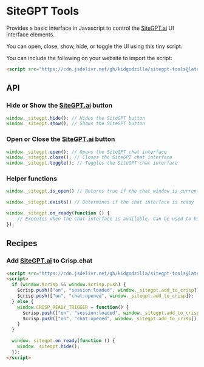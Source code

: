 # SiteGPT Tools

Provides a basic interface in Javascript to control the [SiteGPT.ai](https://sitegpt.ai/?via=james) UI interface elements.

You can open, close, show, hide, or toggle the UI using this tiny script.

You can include the following on your website to import the script:

```html
<script src="https://cdn.jsdelivr.net/gh/kidgodzilla/sitegpt-tools@latest/m.js"></script>
```

## API

### Hide or Show the [SiteGPT.ai](https://sitegpt.ai/?via=james) button

```js
window._sitegpt.hide(); // Hides the SiteGPT button
window._sitegpt.show(); // Shows the SiteGPT button
```

### Open or Close the [SiteGPT.ai](https://sitegpt.ai/?via=james) button

```js
window._sitegpt.open(); // Opens the SiteGPT chat interface
window._sitegpt.close(); // Closes the SiteGPT chat interface
window._sitegpt.toggle(); // Toggles the SiteGPT chat interface
```

### Helper functions

```js
window._sitegpt.is_open() // Returns true if the chat window is currently open, otherwise false

window._sitegpt.exists() // Determines if the chat interface is ready

window._sitegpt.on_ready(function () {
    // Executes when the chat interface is available. Can be used to hide the interface on load.
});
```

## Recipes

### Add [SiteGPT.ai](https://sitegpt.ai/?via=james) to Crisp.chat

```html
<script src="https://cdn.jsdelivr.net/gh/kidgodzilla/sitegpt-tools@latest/m.js"></script>
<script>
  if (window.$crisp && window.$crisp.push) {
	$crisp.push(["on", "session:loaded", window._sitegpt.add_to_crisp]);
	$crisp.push(["on", "chat:opened", window._sitegpt.add_to_crisp]);
  } else {
    window.CRISP_READY_TRIGGER = function() {
      $crisp.push(["on", "session:loaded", window._sitegpt.add_to_crisp]);
  	  $crisp.push(["on", "chat:opened", window._sitegpt.add_to_crisp]);
    }
  }

  window._sitegpt.on_ready(function () {
    window._sitegpt.hide();
  });
</script>
```
